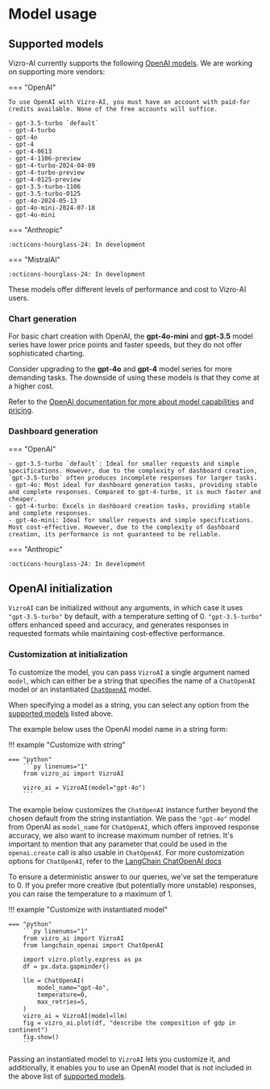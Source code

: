 # Model usage

## Supported models
Vizro-AI currently supports the following [OpenAI models](https://platform.openai.com/docs/models). We are working on supporting more vendors:

=== "OpenAI"

    To use OpenAI with Vizro-AI, you must have an account with paid-for credits available. None of the free accounts will suffice.

    - gpt-3.5-turbo `default`
    - gpt-4-turbo
    - gpt-4o
    - gpt-4
    - gpt-4-0613
    - gpt-4-1106-preview
    - gpt-4-turbo-2024-04-09
    - gpt-4-turbo-preview
    - gpt-4-0125-preview
    - gpt-3.5-turbo-1106
    - gpt-3.5-turbo-0125
    - gpt-4o-2024-05-13
    - gpt-4o-mini-2024-07-18
    - gpt-4o-mini

=== "Anthropic"

    :octicons-hourglass-24: In development

=== "MistralAI"

    :octicons-hourglass-24: In development


These models offer different levels of performance and cost to Vizro-AI users.

### Chart generation

For basic chart creation with OpenAI, the **gpt-4o-mini** and **gpt-3.5** model series have lower price points and faster speeds, but they do not offer sophisticated charting.

Consider upgrading to the **gpt-4o** and **gpt-4** model series for more demanding tasks. The downside of using these models is that they come at a higher cost.

Refer to the [OpenAI documentation for more about model capabilities](https://platform.openai.com/docs/models/overview) and [pricing](https://openai.com/pricing).

<!-- WE NEED TO ADD SOME MORE ABOUT THE OTHER VENDORS WHEN WE HAVE THAT INFO -->

### Dashboard generation

=== "OpenAI"

    - gpt-3.5-turbo `default`: Ideal for smaller requests and simple specifications. However, due to the complexity of dashboard creation, `gpt-3.5-turbo` often produces incomplete responses for larger tasks.
    - gpt-4o: Most ideal for dashboard generation tasks, providing stable and complete responses. Compared to gpt-4-turbo, it is much faster and cheaper.
    - gpt-4-turbo: Excels in dashboard creation tasks, providing stable and complete responses.
    - gpt-4o-mini: Ideal for smaller requests and simple specifications. Most cost-effective. However, due to the complexity of dashboard creation, its performance is not guaranteed to be reliable.


=== "Anthropic"

    :octicons-hourglass-24: In development


## OpenAI initialization

`VizroAI` can be initialized without any arguments, in which case it uses `"gpt-3.5-turbo"` by default, with a temperature setting of 0. `"gpt-3.5-turbo"` offers enhanced speed and accuracy, and generates responses in requested formats while maintaining cost-effective performance.

### Customization at initialization
To customize the model, you can pass `VizroAI` a single argument named `model`, which can either be a string that specifies the name of a `ChatOpenAI` model or an instantiated [`ChatOpenAI`](https://api.python.langchain.com/en/latest/chat_models/langchain_openai.chat_models.base.ChatOpenAI.html) model.

When specifying a model as a string, you can select any option from the [supported models](#supported-models) listed above.

The example below uses the OpenAI model name in a string form:

!!! example "Customize with string"

    === "python"
        ```py linenums="1"
        from vizro_ai import VizroAI

        vizro_ai = VizroAI(model="gpt-4o")
        ```

The example below customizes the `ChatOpenAI` instance further beyond the chosen default from the string instantiation. We pass the `"gpt-4o"` model from OpenAI as `model_name` for `ChatOpenAI`, which offers improved response accuracy, we also want to increase maximum number of retries.
It's important to mention that any parameter that could be used in the `openai.create` call is also usable in `ChatOpenAI`. For more customization options for `ChatOpenAI`, refer to the [LangChain ChatOpenAI docs](https://api.python.langchain.com/en/latest/chat_models/langchain_openai.chat_models.base.ChatOpenAI.html)

<!-- vale off -->
To ensure a deterministic answer to our queries, we've set the temperature to 0. If you prefer more creative (but potentially more unstable) responses, you can raise the temperature to a maximum of 1.
<!-- vale on -->

!!! example "Customize with instantiated model"

    === "python"
        ```py linenums="1"
        from vizro_ai import VizroAI
        from langchain_openai import ChatOpenAI

        import vizro.plotly.express as px
        df = px.data.gapminder()

        llm = ChatOpenAI(
            model_name="gpt-4o",
            temperature=0,
            max_retries=5,
        )
        vizro_ai = VizroAI(model=llm)
        fig = vizro_ai.plot(df, "describe the composition of gdp in continent")
        fig.show()
        ```

Passing an instantiated model to `VizroAI` lets you customize it, and additionally, it enables you to use an OpenAI model that is not included in the above list of [supported models](#supported-models).
